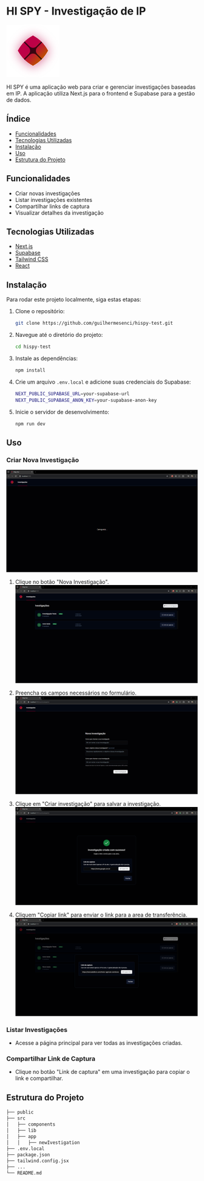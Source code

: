 # HI SPY - Investigação de IP

![HI SPY Logo](./public/logo.svg)

HI SPY é uma aplicação web para criar e gerenciar investigações baseadas em IP. A aplicação utiliza Next.js para o frontend e Supabase para a gestão de dados.

## Índice

- [Funcionalidades](#funcionalidades)
- [Tecnologias Utilizadas](#tecnologias-utilizadas)
- [Instalação](#instalação)
- [Uso](#uso)
- [Estrutura do Projeto](#estrutura-do-projeto)

## Funcionalidades

- Criar novas investigações
- Listar investigações existentes
- Compartilhar links de captura
- Visualizar detalhes da investigação

## Tecnologias Utilizadas

- [Next.js](https://nextjs.org/)
- [Supabase](https://supabase.io/)
- [Tailwind CSS](https://tailwindcss.com/)
- [React](https://reactjs.org/)

## Instalação

Para rodar este projeto localmente, siga estas etapas:

1. Clone o repositório:
    ```sh
    git clone https://github.com/guilhermesenci/hispy-test.git
    ```

2. Navegue até o diretório do projeto:
    ```sh
    cd hispy-test
    ```

3. Instale as dependências:
    ```sh
    npm install
    ```

4. Crie um arquivo `.env.local` e adicione suas credenciais do Supabase:
    ```sh
    NEXT_PUBLIC_SUPABASE_URL=your-supabase-url
    NEXT_PUBLIC_SUPABASE_ANON_KEY=your-supabase-anon-key
    ```

5. Inicie o servidor de desenvolvimento:
    ```sh
    npm run dev
    ```

## Uso

### Criar Nova Investigação
![HI SPY Loading](./public/loading.png)

1. Clique no botão "Nova Investigação".
![HI SPY Dashboard](./public/dashboard.png)

2. Preencha os campos necessários no formulário.
![HI SPY Form](./public/form.png)

3. Clique em "Criar investigação" para salvar a investigação.
![HI SPY Form](./public/createNewInvestigationSuccess.png)

4. Cliquem "Copiar link" para enviar o link para a area de transferência.
![HI SPY Share Link](./public/copyLink.png)

### Listar Investigações

- Acesse a página principal para ver todas as investigações criadas.

### Compartilhar Link de Captura

- Clique no botão "Link de captura" em uma investigação para copiar o link e compartilhar.

## Estrutura do Projeto

```plaintext
├── public
├── src
│   ├── components
│   ├── lib
│   ├── app
│   │   ├── newIvestigation
├── .env.local
├── package.json
├── tailwind.config.jsx
├── ...
└── README.md
